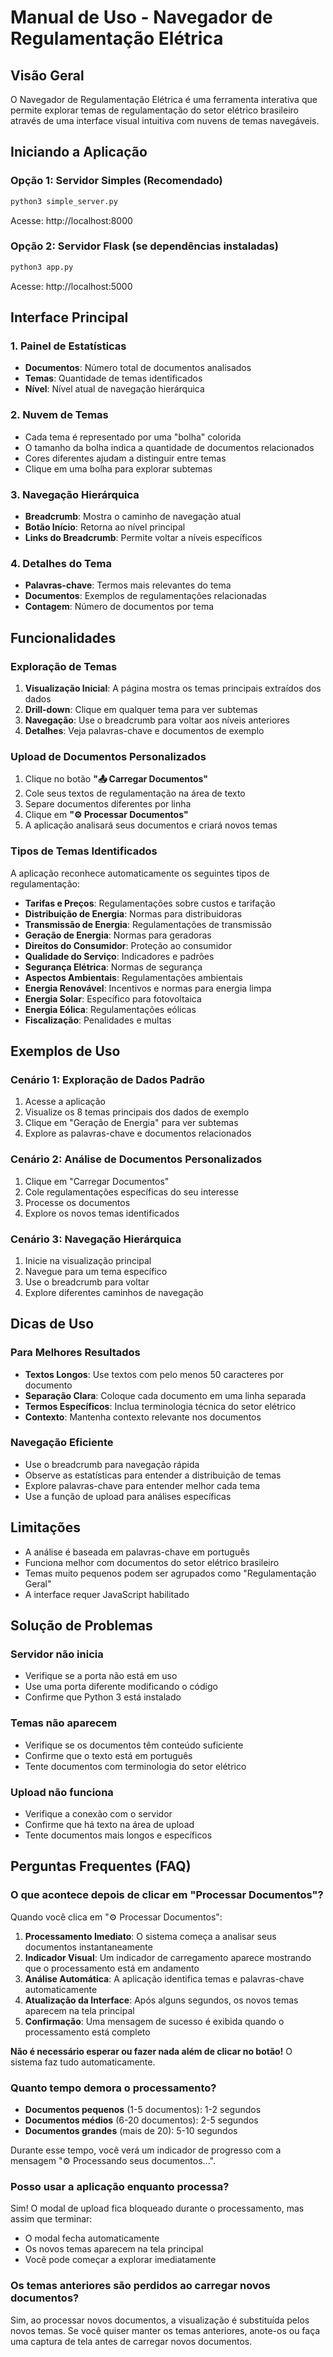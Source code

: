 # Manual de Uso - Navegador de Regulamentação Elétrica

## Visão Geral

O Navegador de Regulamentação Elétrica é uma ferramenta interativa que permite explorar temas de regulamentação do setor elétrico brasileiro através de uma interface visual intuitiva com nuvens de temas navegáveis.

## Iniciando a Aplicação

### Opção 1: Servidor Simples (Recomendado)
```bash
python3 simple_server.py
```
Acesse: http://localhost:8000

### Opção 2: Servidor Flask (se dependências instaladas)
```bash
python3 app.py
```
Acesse: http://localhost:5000

## Interface Principal

### 1. Painel de Estatísticas
- **Documentos**: Número total de documentos analisados
- **Temas**: Quantidade de temas identificados
- **Nível**: Nível atual de navegação hierárquica

### 2. Nuvem de Temas
- Cada tema é representado por uma "bolha" colorida
- O tamanho da bolha indica a quantidade de documentos relacionados
- Cores diferentes ajudam a distinguir entre temas
- Clique em uma bolha para explorar subtemas

### 3. Navegação Hierárquica
- **Breadcrumb**: Mostra o caminho de navegação atual
- **Botão Início**: Retorna ao nível principal
- **Links do Breadcrumb**: Permite voltar a níveis específicos

### 4. Detalhes do Tema
- **Palavras-chave**: Termos mais relevantes do tema
- **Documentos**: Exemplos de regulamentações relacionadas
- **Contagem**: Número de documentos por tema

## Funcionalidades

### Exploração de Temas
1. **Visualização Inicial**: A página mostra os temas principais extraídos dos dados
2. **Drill-down**: Clique em qualquer tema para ver subtemas
3. **Navegação**: Use o breadcrumb para voltar aos níveis anteriores
4. **Detalhes**: Veja palavras-chave e documentos de exemplo

### Upload de Documentos Personalizados
1. Clique no botão **"📤 Carregar Documentos"**
2. Cole seus textos de regulamentação na área de texto
3. Separe documentos diferentes por linha
4. Clique em **"⚙️ Processar Documentos"**
5. A aplicação analisará seus documentos e criará novos temas

### Tipos de Temas Identificados

A aplicação reconhece automaticamente os seguintes tipos de regulamentação:

- **Tarifas e Preços**: Regulamentações sobre custos e tarifação
- **Distribuição de Energia**: Normas para distribuidoras
- **Transmissão de Energia**: Regulamentações de transmissão
- **Geração de Energia**: Normas para geradoras
- **Direitos do Consumidor**: Proteção ao consumidor
- **Qualidade do Serviço**: Indicadores e padrões
- **Segurança Elétrica**: Normas de segurança
- **Aspectos Ambientais**: Regulamentações ambientais
- **Energia Renovável**: Incentivos e normas para energia limpa
- **Energia Solar**: Específico para fotovoltaica
- **Energia Eólica**: Regulamentações eólicas
- **Fiscalização**: Penalidades e multas

## Exemplos de Uso

### Cenário 1: Exploração de Dados Padrão
1. Acesse a aplicação
2. Visualize os 8 temas principais dos dados de exemplo
3. Clique em "Geração de Energia" para ver subtemas
4. Explore as palavras-chave e documentos relacionados

### Cenário 2: Análise de Documentos Personalizados
1. Clique em "Carregar Documentos"
2. Cole regulamentações específicas do seu interesse
3. Processe os documentos
4. Explore os novos temas identificados

### Cenário 3: Navegação Hierárquica
1. Inicie na visualização principal
2. Navegue para um tema específico
3. Use o breadcrumb para voltar
4. Explore diferentes caminhos de navegação

## Dicas de Uso

### Para Melhores Resultados
- **Textos Longos**: Use textos com pelo menos 50 caracteres por documento
- **Separação Clara**: Coloque cada documento em uma linha separada
- **Termos Específicos**: Inclua terminologia técnica do setor elétrico
- **Contexto**: Mantenha contexto relevante nos documentos

### Navegação Eficiente
- Use o breadcrumb para navegação rápida
- Observe as estatísticas para entender a distribuição de temas
- Explore palavras-chave para entender melhor cada tema
- Use a função de upload para análises específicas

## Limitações

- A análise é baseada em palavras-chave em português
- Funciona melhor com documentos do setor elétrico brasileiro
- Temas muito pequenos podem ser agrupados como "Regulamentação Geral"
- A interface requer JavaScript habilitado

## Solução de Problemas

### Servidor não inicia
- Verifique se a porta não está em uso
- Use uma porta diferente modificando o código
- Confirme que Python 3 está instalado

### Temas não aparecem
- Verifique se os documentos têm conteúdo suficiente
- Confirme que o texto está em português
- Tente documentos com terminologia do setor elétrico

### Upload não funciona
- Verifique a conexão com o servidor
- Confirme que há texto na área de upload
- Tente documentos mais longos e específicos

## Perguntas Frequentes (FAQ)

### O que acontece depois de clicar em "Processar Documentos"?

Quando você clica em "⚙️ Processar Documentos":

1. **Processamento Imediato**: O sistema começa a analisar seus documentos instantaneamente
2. **Indicador Visual**: Um indicador de carregamento aparece mostrando que o processamento está em andamento
3. **Análise Automática**: A aplicação identifica temas e palavras-chave automaticamente
4. **Atualização da Interface**: Após alguns segundos, os novos temas aparecem na tela principal
5. **Confirmação**: Uma mensagem de sucesso é exibida quando o processamento está completo

**Não é necessário esperar ou fazer nada além de clicar no botão!** O sistema faz tudo automaticamente.

### Quanto tempo demora o processamento?

- **Documentos pequenos** (1-5 documentos): 1-2 segundos
- **Documentos médios** (6-20 documentos): 2-5 segundos
- **Documentos grandes** (mais de 20): 5-10 segundos

Durante esse tempo, você verá um indicador de progresso com a mensagem "⚙️ Processando seus documentos...".

### Posso usar a aplicação enquanto processa?

Sim! O modal de upload fica bloqueado durante o processamento, mas assim que terminar:
- O modal fecha automaticamente
- Os novos temas aparecem na tela principal
- Você pode começar a explorar imediatamente

### Os temas anteriores são perdidos ao carregar novos documentos?

Sim, ao processar novos documentos, a visualização é substituída pelos novos temas. Se você quiser manter os temas anteriores, anote-os ou faça uma captura de tela antes de carregar novos documentos.